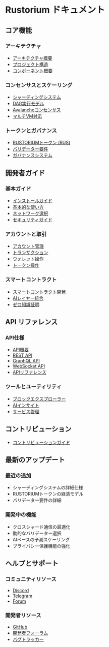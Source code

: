 # Rustorium ドキュメント

## コア機能

### アーキテクチャ
- [アーキテクチャ概要](architecture/overview.md)
- [プロジェクト構造](project-structure.md)
- [コンポーネント概要](components/overview.md)

### コンセンサスとスケーリング
- [シャーディングシステム](sharding.md)
- [DAG実行モデル](features/dag-execution.md)
- [Avalancheコンセンサス](components/avalanche.md)
- [マルチVM対応](features/multi-vm.md)

### トークンとガバナンス
- [RUSTORIUMトークン (RUS)](token-system.md)
- [バリデーター要件](validator.md)
- [ガバナンスシステム](governance.md)

## 開発者ガイド

### 基本ガイド
- [インストールガイド](guides/installation.md)
- [基本的な使い方](guides/basic-usage.md)
- [ネットワーク選択](guides/network-selection.md)
- [セキュリティガイド](guides/security.md)

### アカウントと取引
- [アカウント管理](guides/accounts.md)
- [トランザクション](guides/transactions.md)
- [ウォレット操作](guides/wallet.md)
- [トークン操作](guides/tokens.md)

### スマートコントラクト
- [スマートコントラクト開発](guides/smart-contracts.md)
- [AIレイヤー統合](features/ai-layer.md)
- [ゼロ知識証明](features/zero-knowledge.md)

## API リファレンス

### API仕様
- [API概要](api/overview.md)
- [REST API](api/rest.md)
- [GraphQL API](api/graphql.md)
- [WebSocket API](api/websocket.md)
- [APIリファレンス](api/reference.md)

### ツールとユーティリティ
- [ブロックエクスプローラー](guides/blocks-explorer.md)
- [AIインサイト](guides/ai-insights.md)
- [サービス管理](guides/service-management.md)

## コントリビューション
- [コントリビューションガイド](contributing.md)

## 最新のアップデート

### 最近の追加
- シャーディングシステムの詳細仕様
- RUSTORIUMトークンの経済モデル
- バリデーター要件の詳細

### 開発中の機能
- クロスシャード通信の最適化
- 動的なバリデーター選択
- AIベースの予測スケーリング
- プライバシー保護機能の強化

## ヘルプとサポート

### コミュニティリソース
- [Discord](https://discord.gg/rustorium)
- [Telegram](https://t.me/rustorium)
- [Forum](https://forum.rustorium.org)

### 開発者リソース
- [GitHub](https://github.com/rustorium)
- [開発者フォーラム](https://dev.rustorium.org)
- [バグトラッカー](https://github.com/rustorium/rustorium/issues)